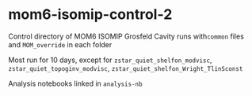 # mom6-isomip-control-2

Control directory of MOM6 ISOMIP Grosfeld Cavity runs with`common` files and `MOM_override` in each folder

Most run for 10 days, except for `zstar_quiet_shelfon_modvisc`, `zstar_quiet_topoginv_modvisc`, `zstar_quiet_shelfon_Wright_TlinSconst`

Analysis notebooks linked in `analysis-nb`

